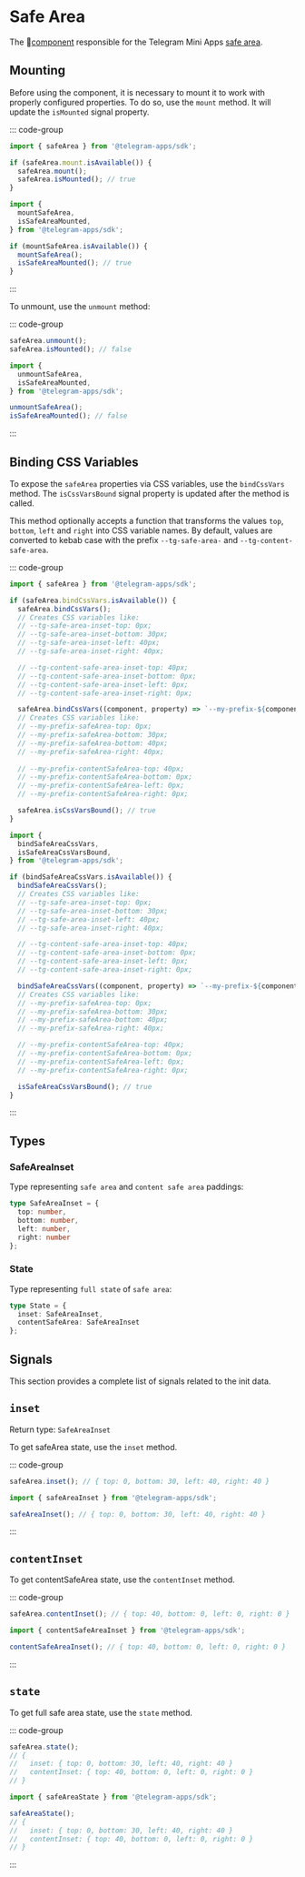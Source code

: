 # Safe Area

The 💠[component](../scopes.md) responsible for the Telegram Mini
Apps [safe area](../../../../platform/safe-area.md).

## Mounting

Before using the component, it is necessary to mount it to work with properly configured properties.
To do so, use the `mount` method. It will update the `isMounted` signal property.

::: code-group

```ts [Variable]
import { safeArea } from '@telegram-apps/sdk';

if (safeArea.mount.isAvailable()) {
  safeArea.mount();
  safeArea.isMounted(); // true
}
```

```ts [Functions]
import {
  mountSafeArea,
  isSafeAreaMounted,
} from '@telegram-apps/sdk';

if (mountSafeArea.isAvailable()) {
  mountSafeArea();
  isSafeAreaMounted(); // true
}
```

:::

To unmount, use the `unmount` method:

::: code-group

```ts [Variable]
safeArea.unmount();
safeArea.isMounted(); // false
```

```ts [Functions]
import {
  unmountSafeArea,
  isSafeAreaMounted,
} from '@telegram-apps/sdk';

unmountSafeArea();
isSafeAreaMounted(); // false
```

:::

## Binding CSS Variables

To expose the `safeArea` properties via CSS variables, use the `bindCssVars` method.
The `isCssVarsBound` signal property is updated after the method is called.

This method optionally accepts a function that transforms the values `top`, `bottom`, `left`
and `right` into CSS variable names. By default, values are converted to kebab case with the
prefix `--tg-safe-area-` and `--tg-content-safe-area`.

::: code-group

```ts [Variable]
import { safeArea } from '@telegram-apps/sdk';

if (safeArea.bindCssVars.isAvailable()) {
  safeArea.bindCssVars();
  // Creates CSS variables like:
  // --tg-safe-area-inset-top: 0px;
  // --tg-safe-area-inset-bottom: 30px;
  // --tg-safe-area-inset-left: 40px;
  // --tg-safe-area-inset-right: 40px;

  // --tg-content-safe-area-inset-top: 40px;
  // --tg-content-safe-area-inset-bottom: 0px;
  // --tg-content-safe-area-inset-left: 0px;
  // --tg-content-safe-area-inset-right: 0px;

  safeArea.bindCssVars((component, property) => `--my-prefix-${component}-${property}`);
  // Creates CSS variables like:
  // --my-prefix-safeArea-top: 0px;
  // --my-prefix-safeArea-bottom: 30px;
  // --my-prefix-safeArea-bottom: 40px;
  // --my-prefix-safeArea-right: 40px;
  
  // --my-prefix-contentSafeArea-top: 40px;
  // --my-prefix-contentSafeArea-bottom: 0px;
  // --my-prefix-contentSafeArea-left: 0px;
  // --my-prefix-contentSafeArea-right: 0px;

  safeArea.isCssVarsBound(); // true
}
```

```ts [Functions]
import {
  bindSafeAreaCssVars,
  isSafeAreaCssVarsBound,
} from '@telegram-apps/sdk';

if (bindSafeAreaCssVars.isAvailable()) {
  bindSafeAreaCssVars();
  // Creates CSS variables like:
  // --tg-safe-area-inset-top: 0px;
  // --tg-safe-area-inset-bottom: 30px;
  // --tg-safe-area-inset-left: 40px;
  // --tg-safe-area-inset-right: 40px;

  // --tg-content-safe-area-inset-top: 40px;
  // --tg-content-safe-area-inset-bottom: 0px;
  // --tg-content-safe-area-inset-left: 0px;
  // --tg-content-safe-area-inset-right: 0px;

  bindSafeAreaCssVars((component, property) => `--my-prefix-${component}-${property}`);
  // Creates CSS variables like:
  // --my-prefix-safeArea-top: 0px;
  // --my-prefix-safeArea-bottom: 30px;
  // --my-prefix-safeArea-bottom: 40px;
  // --my-prefix-safeArea-right: 40px;

  // --my-prefix-contentSafeArea-top: 40px;
  // --my-prefix-contentSafeArea-bottom: 0px;
  // --my-prefix-contentSafeArea-left: 0px;
  // --my-prefix-contentSafeArea-right: 0px;

  isSafeAreaCssVarsBound(); // true
}
```

:::

## Types

### SafeAreaInset

Type representing `safe area` and `content safe area` paddings:

```ts [Variable]
type SafeAreaInset = {
  top: number,
  bottom: number,
  left: number,
  right: number
};
```

### State

Type representing `full state` of `safe area`:

```ts [Variable]
type State = {
  inset: SafeAreaInset,
  contentSafeArea: SafeAreaInset
};
```

## Signals

This section provides a complete list of signals related to the init data.

## `inset`

Return type: `SafeAreaInset`

To get safeArea state, use the `inset` method.

::: code-group

```ts [Variable]
safeArea.inset(); // { top: 0, bottom: 30, left: 40, right: 40 }
```

```ts [Functions]
import { safeAreaInset } from '@telegram-apps/sdk';

safeAreaInset(); // { top: 0, bottom: 30, left: 40, right: 40 }
```

:::

## `contentInset`

To get contentSafeArea state, use the `contentInset` method.

::: code-group

```ts [Variable]
safeArea.contentInset(); // { top: 40, bottom: 0, left: 0, right: 0 }
```

```ts [Functions]
import { contentSafeAreaInset } from '@telegram-apps/sdk';

contentSafeAreaInset(); // { top: 40, bottom: 0, left: 0, right: 0 }
```

:::

## `state`

To get full safe area state, use the `state` method.

::: code-group

```ts [Variable]
safeArea.state(); 
// { 
//   inset: { top: 0, bottom: 30, left: 40, right: 40 }
//   contentInset: { top: 40, bottom: 0, left: 0, right: 0 }
// }
```

```ts [Functions]
import { safeAreaState } from '@telegram-apps/sdk';

safeAreaState();
// { 
//   inset: { top: 0, bottom: 30, left: 40, right: 40 }
//   contentInset: { top: 40, bottom: 0, left: 0, right: 0 }
// }
```

:::